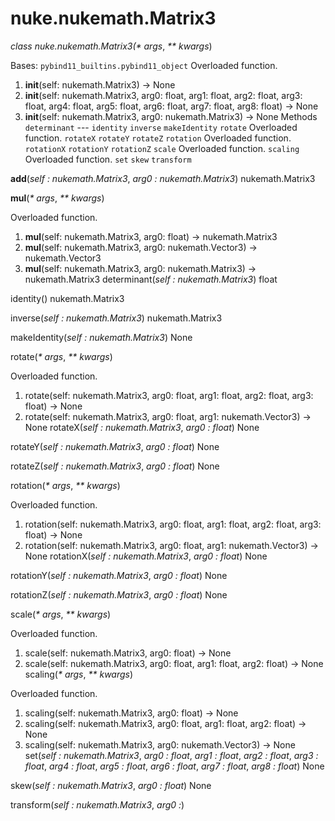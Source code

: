 # nuke.nukemath.Matrix3
_class _nuke.nukemath.Matrix3(_* args_, _** kwargs_)

Bases: `pybind11_builtins.pybind11_object`
Overloaded function.
  1. __init__(self: nukemath.Matrix3) -> None
  2. __init__(self: nukemath.Matrix3, arg0: float, arg1: float, arg2: float, arg3: float, arg4: float, arg5: float, arg6: float, arg7: float, arg8: float) -> None
  3. __init__(self: nukemath.Matrix3, arg0: nukemath.Matrix3) -> None
Methods
`determinant` ---
`identity`
`inverse`
`makeIdentity`
`rotate`  Overloaded function.
`rotateX`
`rotateY`
`rotateZ`
`rotation`  Overloaded function.
`rotationX`
`rotationY`
`rotationZ`
`scale`  Overloaded function.
`scaling`  Overloaded function.
`set`
`skew`
`transform`

__add__(_self : nukemath.Matrix3_, _arg0 : nukemath.Matrix3_)  nukemath.Matrix3

__mul__(_* args_, _** kwargs_)

Overloaded function.
  1. __mul__(self: nukemath.Matrix3, arg0: float) -> nukemath.Matrix3
  2. __mul__(self: nukemath.Matrix3, arg0: nukemath.Vector3) -> nukemath.Vector3
  3. __mul__(self: nukemath.Matrix3, arg0: nukemath.Matrix3) -> nukemath.Matrix3
determinant(_self : nukemath.Matrix3_)  float

identity()  nukemath.Matrix3

inverse(_self : nukemath.Matrix3_)  nukemath.Matrix3

makeIdentity(_self : nukemath.Matrix3_)  None

rotate(_* args_, _** kwargs_)

Overloaded function.
  1. rotate(self: nukemath.Matrix3, arg0: float, arg1: float, arg2: float, arg3: float) -> None
  2. rotate(self: nukemath.Matrix3, arg0: float, arg1: nukemath.Vector3) -> None
rotateX(_self : nukemath.Matrix3_, _arg0 : float_)  None

rotateY(_self : nukemath.Matrix3_, _arg0 : float_)  None

rotateZ(_self : nukemath.Matrix3_, _arg0 : float_)  None

rotation(_* args_, _** kwargs_)

Overloaded function.
  1. rotation(self: nukemath.Matrix3, arg0: float, arg1: float, arg2: float, arg3: float) -> None
  2. rotation(self: nukemath.Matrix3, arg0: float, arg1: nukemath.Vector3) -> None
rotationX(_self : nukemath.Matrix3_, _arg0 : float_)  None

rotationY(_self : nukemath.Matrix3_, _arg0 : float_)  None

rotationZ(_self : nukemath.Matrix3_, _arg0 : float_)  None

scale(_* args_, _** kwargs_)

Overloaded function.
  1. scale(self: nukemath.Matrix3, arg0: float) -> None
  2. scale(self: nukemath.Matrix3, arg0: float, arg1: float, arg2: float) -> None
scaling(_* args_, _** kwargs_)

Overloaded function.
  1. scaling(self: nukemath.Matrix3, arg0: float) -> None
  2. scaling(self: nukemath.Matrix3, arg0: float, arg1: float, arg2: float) -> None
  3. scaling(self: nukemath.Matrix3, arg0: nukemath.Vector3) -> None
set(_self : nukemath.Matrix3_, _arg0 : float_, _arg1 : float_, _arg2 : float_, _arg3 : float_, _arg4 : float_, _arg5 : float_, _arg6 : float_, _arg7 : float_, _arg8 : float_)  None

skew(_self : nukemath.Matrix3_, _arg0 : float_)  None

transform(_self : nukemath.Matrix3_, _arg0 :_)